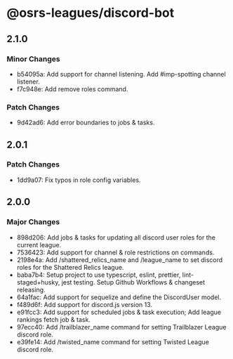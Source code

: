 # @osrs-leagues/discord-bot

## 2.1.0

### Minor Changes

- b54095a: Add support for channel listening. Add #imp-spotting channel listener.
- f7c948e: Add remove roles command.

### Patch Changes

- 9d42ad6: Add error boundaries to jobs & tasks.

## 2.0.1

### Patch Changes

- 1dd9a07: Fix typos in role config variables.

## 2.0.0

### Major Changes

- 898d206: Add jobs & tasks for updating all discord user roles for the current league.
- 7536423: Add support for channel & role restrictions on commands.
- 2198e4a: Add /shattered_relics_name and /league_name to set discord roles for the Shattered Relics league.
- baba7b4: Setup project to use typescript, eslint, prettier, lint-staged+husky, jest testing. Setup Github Workflows & changeset releasing.
- 64a1fac: Add support for sequelize and define the DiscordUser model.
- f489d6f: Add support for discord.js version 13.
- e91fcc3: Add support for scheduled jobs & task execution; Add league rankings fetch job & task.
- 97ecc40: Add /trailblazer_name command for setting Trailblazer League discord role.
- e39fe14: Add /twisted_name command for setting Twisted League discord role.
